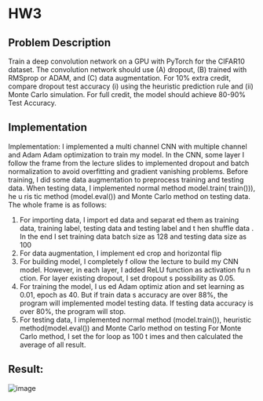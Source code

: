 # HW3
## Problem Description
Train a deep convolution network on a GPU with PyTorch for the CIFAR10 dataset. The convolution network should use (A) dropout,
(B) trained with RMSprop or ADAM, and (C) data augmentation. For 10% extra credit, compare dropout test accuracy 
(i) using the heuristic prediction rule and (ii) Monte Carlo simulation. For full credit, the model should achieve 80-90% Test Accuracy.
## Implementation
Implementation:
I implemented a multi channel CNN with multiple channel and Adam Adam
optimization to train my model. In the CNN, some layer I follow the frame from the
lecture slides to implemented dropout and batch normalization to avoid overfitting
and gradient vanishing problems. Before training, I did some data augmentation to
preprocess training and testing data. When testing data, I implemented normal method
model.train( train())), he u ris tic method (model.eval()) and Monte Carlo method on testing
data.
The whole frame is as follows:
1. For importing data, I import ed data and separat ed them as training data,
training label, testing data and testing label and t hen shuffle data . In the end I
set training data batch size as 128 and testing data size as 100
2. For data augmentation, I implement ed crop and horizontal flip
3. For building model, I completely f ollow the lecture to build my CNN model.
However, in each layer, I added ReLU function as activation fu n ction. For
layer existing dropout, I set dropout s possibility as 0.05.
4. For training the model, I us ed Adam optimiz ation and set learning as 0.01,
epoch as 40. But if train data s accuracy are over 88%, the program will
implemented model testing data. If testing data accuracy is over 80%, the
program will stop.
5. For testing data, I implemented normal method (model.train()), heuristic
method(model.eval()) and Monte Carlo method on testing For Monte
Carlo method, I set the for loop as 100 t imes and then calculated the average
of all result.
## Result:
![image](https://github.com/leo811121/UIUC-CS-547-Deep-Learning/blob/master/HW3/Result.png)



